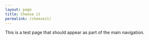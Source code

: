 ```yaml
---
layout: page
title: Cheese it
permalink: /cheeseit/
---
```


This is a test page that should appear as part of the main navigation.